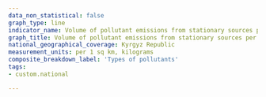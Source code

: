 ```yaml
---
data_non_statistical: false
graph_type: line
indicator_name: Volume of pollutant emissions from stationary sources per km²
graph_title: Volume of pollutant emissions from stationary sources per km²
national_geographical_coverage: Kyrgyz Republic
measurement_units: per 1 sq km, kilograms
composite_breakdown_label: 'Types of pollutants'
tags:
- custom.national

---
```

